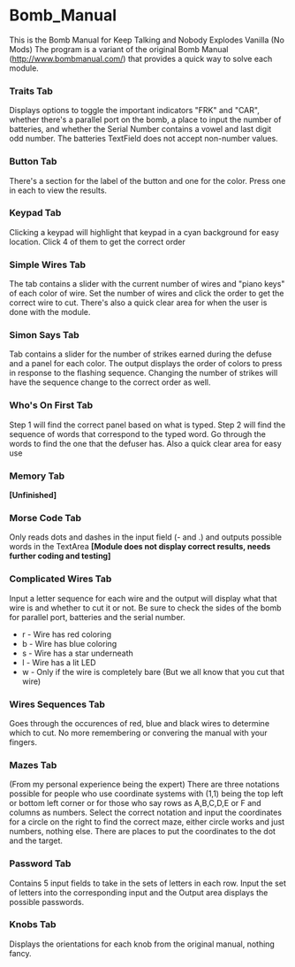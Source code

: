 # Bomb_Manual
 This is the Bomb Manual for Keep Talking and Nobody Explodes Vanilla (No Mods)
 The program is a variant of the original Bomb Manual (http://www.bombmanual.com/) that provides a quick way to solve each module.

### Traits Tab
Displays options to toggle the important indicators "FRK" and "CAR", whether there's a parallel port on the bomb, a place to input the number of batteries, and whether the Serial Number contains a vowel and last digit odd number. The batteries TextField does not accept non-number values.

### Button Tab
There's a section for the label of the button and one for the color. Press one in each to view the results.

### Keypad Tab
Clicking a keypad will highlight that keypad in a cyan background for easy location. Click 4 of them to get the correct order

### Simple Wires Tab
The tab contains a slider with the current number of wires and "piano keys" of each color of wire. Set the number of wires and click the order to get the correct wire to cut. There's also a quick clear area for when the user is done with the module.

### Simon Says Tab
Tab contains a slider for the number of strikes earned during the defuse and a panel for each color. The output displays the order of colors to press in response to the flashing sequence. Changing the number of strikes will have the sequence change to the correct order as well.

### Who's On First Tab
Step 1 will find the correct panel based on what is typed. Step 2 will find the sequence of words that correspond to the typed word. Go through the words to find the one that the defuser has. Also a quick clear area for easy use

### Memory Tab
**[Unfinished]**

### Morse Code Tab
Only reads dots and dashes in the input field (- and .) and outputs possible words in the TextArea
**[Module does not display correct results, needs further coding and testing]**

### Complicated Wires Tab
Input a letter sequence for each wire and the output will display what that wire is and whether to cut it or not. Be sure to check the sides of the bomb for parallel port, batteries and the serial number.
- r - Wire has red coloring
- b - Wire has blue coloring
- s - Wire has a star underneath
- l - Wire has a lit LED
- w - Only if the wire is completely bare (But we all know that you cut that wire)

### Wires Sequences Tab
Goes through the occurences of red, blue and black wires to determine which to cut. No more remembering or convering the manual with your fingers.

### Mazes Tab
(From my personal experience being the expert) There are three notations possible for people who use coordinate systems with (1,1) being the top left or bottom left corner or for those who say rows as A,B,C,D,E or F and columns as numbers. Select the correct notation and input the coordinates for a circle on the right to find the correct maze, either circle works and just numbers, nothing else. There are places to put the coordinates to the dot and the target.

### Password Tab
Contains 5 input fields to take in the sets of letters in each row. Input the set of letters into the corresponding input and the Output area displays the possible passwords.

### Knobs Tab
Displays the orientations for each knob from the original manual, nothing fancy.
